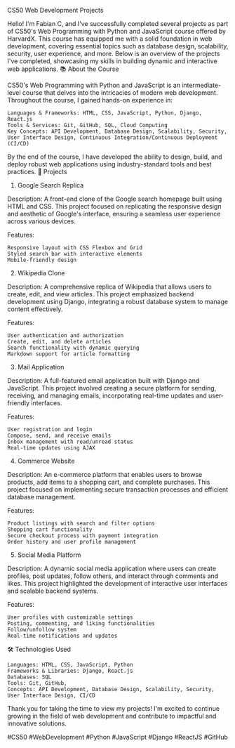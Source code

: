 CS50 Web Development Projects

Hello! I'm Fabian C, and I've successfully completed several projects as part of CS50's Web Programming with Python and JavaScript course offered by HarvardX. This course has equipped me with a solid foundation in web development, covering essential topics such as database design, scalability, security, user experience, and more. Below is an overview of the projects I've completed, showcasing my skills in building dynamic and interactive web applications.
📚 About the Course

CS50's Web Programming with Python and JavaScript is an intermediate-level course that delves into the intricacies of modern web development. Throughout the course, I gained hands-on experience in:

    Languages & Frameworks: HTML, CSS, JavaScript, Python, Django, React.js
    Tools & Services: Git, GitHub, SQL, Cloud Computing
    Key Concepts: API Development, Database Design, Scalability, Security, User Interface Design, Continuous Integration/Continuous Deployment (CI/CD)

By the end of the course, I have developed the ability to design, build, and deploy robust web applications using industry-standard tools and best practices.
🚀 Projects
1. Google Search Replica

Description:
A front-end clone of the Google search homepage built using HTML and CSS. This project focused on replicating the responsive design and aesthetic of Google's interface, ensuring a seamless user experience across various devices.

Features:

    Responsive layout with CSS Flexbox and Grid
    Styled search bar with interactive elements
    Mobile-friendly design

2. Wikipedia Clone

Description:
A comprehensive replica of Wikipedia that allows users to create, edit, and view articles. This project emphasized backend development using Django, integrating a robust database system to manage content effectively.

Features:

    User authentication and authorization
    Create, edit, and delete articles
    Search functionality with dynamic querying
    Markdown support for article formatting

3. Mail Application

Description:
A full-featured email application built with Django and JavaScript. This project involved creating a secure platform for sending, receiving, and managing emails, incorporating real-time updates and user-friendly interfaces.

Features:

    User registration and login
    Compose, send, and receive emails
    Inbox management with read/unread status
    Real-time updates using AJAX

4. Commerce Website

Description:
An e-commerce platform that enables users to browse products, add items to a shopping cart, and complete purchases. This project focused on implementing secure transaction processes and efficient database management.

Features:

    Product listings with search and filter options
    Shopping cart functionality
    Secure checkout process with payment integration
    Order history and user profile management

5. Social Media Platform

Description:
A dynamic social media application where users can create profiles, post updates, follow others, and interact through comments and likes. This project highlighted the development of interactive user interfaces and scalable backend systems.

Features:

    User profiles with customizable settings
    Posting, commenting, and liking functionalities
    Follow/unfollow system
    Real-time notifications and updates

🛠️ Technologies Used

    Languages: HTML, CSS, JavaScript, Python
    Frameworks & Libraries: Django, React.js
    Databases: SQL
    Tools: Git, GitHub,
    Concepts: API Development, Database Design, Scalability, Security, User Interface Design, CI/CD

Thank you for taking the time to view my projects! I'm excited to continue growing in the field of web development and contribute to impactful and innovative solutions.

#CS50 #WebDevelopment #Python #JavaScript #Django #ReactJS #GitHub
